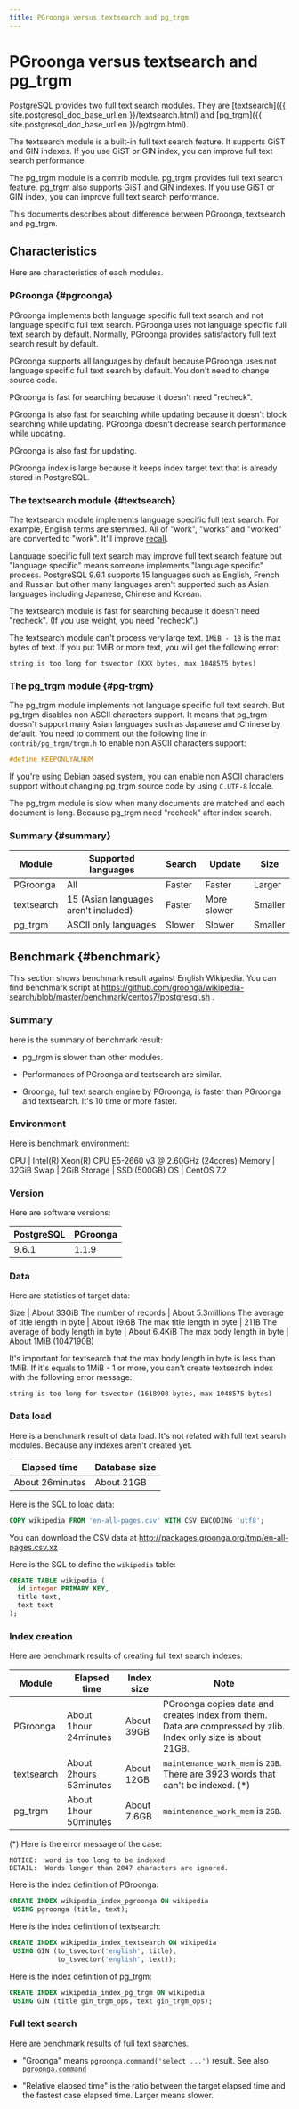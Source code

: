 ```yaml
---
title: PGroonga versus textsearch and pg_trgm
---
```


# PGroonga versus textsearch and pg\_trgm

PostgreSQL provides two full text search modules. They are [textsearch]({{ site.postgresql_doc_base_url.en }}/textsearch.html) and [pg\_trgm]({{ site.postgresql_doc_base_url.en }}/pgtrgm.html).

The textsearch module is a built-in full text search feature. It supports GiST and GIN indexes. If you use GiST or GIN index, you can improve full text search performance.

The pg\_trgm module is a contrib module. pg\_trgm provides full text search feature. pg\_trgm also supports GiST and GIN indexes. If you use GiST or GIN index, you can improve full text search performance.

This documents describes about difference between PGroonga, textsearch and pg\_trgm.

## Characteristics

Here are characteristics of each modules.

### PGroonga {#pgroonga}

PGroonga implements both language specific full text search and not language specific full text search. PGroonga uses not language specific full text search by default. Normally, PGroonga provides satisfactory full text search result by default.

PGroonga supports all languages by default because PGroonga uses not language specific full text search by default. You don't need to change source code.

PGroonga is fast for searching because it doesn't need "recheck".

PGroonga is also fast for searching while updating because it doesn't block searching while updating. PGroonga doesn't decrease search performance while updating.

PGroonga is also fast for updating.

PGroonga index is large because it keeps index target text that is already stored in PostgreSQL.

### The textsearch module {#textsearch}

The textsearch module implements language specific full text search. For example, English terms are stemmed. All of "work", "works" and "worked" are converted to "work". It'll improve [recall](https://en.wikipedia.org/wiki/Full-text_search#The_precision_vs._recall_tradeoff).

Language specific full text search may improve full text search feature but "language specific" means someone implements "language specific" process. PostgreSQL 9.6.1 supports 15 languages such as English, French and Russian but other many languages aren't supported such as Asian languages including Japanese, Chinese and Korean.

The textsearch module is fast for searching because it doesn't need "recheck". (If you use weight, you need "recheck".)

The textsearch module can't process very large text. `1MiB - 1B` is the max bytes of text. If you put 1MiB or more text, you will get the following error:

```text
string is too long for tsvector (XXX bytes, max 1048575 bytes)
```

### The pg\_trgm module {#pg-trgm}

The pg\_trgm module implements not language specific full text search. But pg\_trgm disables non ASCII characters support. It means that pg\_trgm doesn't support many Asian languages such as Japanese and Chinese by default. You need to comment out the following line in `contrib/pg_trgm/trgm.h` to enable non ASCII characters support:

```c
#define KEEPONLYALNUM
```

If you're using Debian based system, you can enable non ASCII characters support without changing pg\_trgm source code by using `C.UTF-8` locale.

The pg\_trgm module is slow when many documents are matched and each document is long. Because pg\_trgm need "recheck" after index search.

### Summary {#summary}

Module     | Supported languages                  | Search  | Update       | Size
---------- | ------------------------------------ | ------- | ------------ | -------
PGroonga   | All                                  | Faster  | Faster       | Larger
textsearch | 15 (Asian languages aren't included) | Faster  | More slower  | Smaller
pg\_trgm   | ASCII only languages                 | Slower  | Slower       | Smaller

## Benchmark {#benchmark}

This section shows benchmark result against English Wikipedia. You can find benchmark script at https://github.com/groonga/wikipedia-search/blob/master/benchmark/centos7/postgresql.sh .

### Summary

here is the summary of benchmark result:

  * pg\_trgm is slower than other modules.

  * Performances of PGroonga and textsearch are similar.

  * Groonga, full text search engine by PGroonga, is faster than PGroonga and textsearch. It's 10 time or more faster.

### Environment

Here is benchmark environment:

CPU     | Intel(R) Xeon(R) CPU E5-2660 v3 @ 2.60GHz (24cores)
Memory  | 32GiB
Swap    | 2GiB
Storage | SSD (500GB)
OS      | CentOS 7.2

### Version

Here are software versions:

PostgreSQL | PGroonga
---------- | --------
9.6.1      | 1.1.9

### Data

Here are statistics of target data:

Size                                | About 33GiB
The number of records               | About 5.3millions
The average of title length in byte | About 19.6B
The max title length in byte        | 211B
The average of body length in byte  | About 6.4KiB
The max body length in byte         | About 1MiB (1047190B)

It's important for textsearch that the max body length in byte is less than 1MiB. If it's equals to 1MiB - 1 or more, you can't create textsearch index with the following error message:

```text
string is too long for tsvector (1618908 bytes, max 1048575 bytes)
```

### Data load

Here is a benchmark result of data load. It's not related with full text search modules. Because any indexes aren't created yet.

Elapsed time    | Database size
--------------- | -------------
About 26minutes | About 21GB

Here is the SQL to load data:

```sql
COPY wikipedia FROM 'en-all-pages.csv' WITH CSV ENCODING 'utf8';
```

You can download the CSV data at http://packages.groonga.org/tmp/en-all-pages.csv.xz .

Here is the SQL to define the `wikipedia` table:

```sql
CREATE TABLE wikipedia (
  id integer PRIMARY KEY,
  title text,
  text text
);
```

### Index creation

Here are benchmark results of creating full text search indexes:

Module     | Elapsed time           | Index size  | Note
---------- | ---------------------- | ----------- | -------------------------------------------------------------------------------------------------------------
PGroonga   | About 1hour 24minutes  | About 39GB  | PGroonga copies data and creates index from them. Data are compressed by zlib. Index only size is about 21GB.
textsearch | About 2hours 53minutes | About 12GB  | `maintenance_work_mem` is `2GB`. There are 3923 words that can't be indexed. (*)
pg\_trgm   | About 1hour 50minutes  | About 7.6GB | `maintenance_work_mem` is `2GB`.

(*) Here is the error message of the case:

```text
NOTICE:  word is too long to be indexed
DETAIL:  Words longer than 2047 characters are ignored.
```

Here is the index definition of PGroonga:

```sql
CREATE INDEX wikipedia_index_pgroonga ON wikipedia
 USING pgroonga (title, text);
```

Here is the index definition of textsearch:

```sql
CREATE INDEX wikipedia_index_textsearch ON wikipedia
 USING GIN (to_tsvector('english', title),
            to_tsvector('english', text));
```

Here is the index definition of pg\_trgm:

```sql
CREATE INDEX wikipedia_index_pg_trgm ON wikipedia
 USING GIN (title gin_trgm_ops, text gin_trgm_ops);
```

### Full text search

Here are benchmark results of full text searches.

  * "Groonga" means `pgroonga.command('select ...')` result. See also [`pgroonga.command`](functions/pgroonga-command.html)

  * "Relative elapsed time" is the ratio between the target elapsed time and the fastest case elapsed time. Larger means slower.

<!--

TODO: Graph as summary

Query: "animation"

Module     | Elapsed time | N hits             | Relative time | Note
---------- | ------------ | ------------------ | ------------- | ----
PGroonga   | About 173ms  | About 40thousands  | About 29      |
Groonga    | About 6ms    | About 40thousands  | 1             |
pg\_trgm   | About 44s    | About 30thousands  | About 7333    |
textsearch | About 1s     | About 420thousands | About 167     | N hits is about 10 times than other cases. It's caused by stemming. "animation" is stemmed as "anim" and "anim" is searched.

Query: "database"

Module     | Elapsed time | N hits             | Relative time
---------- | ------------ | ------------------ | -------------
PGroonga   | About 698ms  | About 210thousands | About 37
Groonga    | About 19ms   | About 210thousands | 1
pg\_trgm   | About 33s    | About 130thousands | About 1736
textsearch | About 602ms  | About 190thousands | About 32


Query: "PostgreSQL OR MySQL"

Module     | Elapsed time | N hits             | Relative time
---------- | ------------ | ------------------ | -------------
PGroonga   | About 6ms    | 1636               | About 2
Groonga    | About 3ms    | 1636               | 1
pg\_trgm   | About 241ms  | 1484               | About 80
textsearch | About 3ms    | 1506               | 1

Query: "America"

Module     | Elapsed time | N hits             | Relative time
---------- | ------------ | ------------------ | -------------
PGroonga   | About 1.3s   | About 470thousands | About 29
Groonga    | About 45ms   | About 470thousands | 1
pg\_trgm   | About 1m32s  | About 1.4millions  | About 2044
textsearch | About 1.2s   | About 480thousands | About 26
-->
